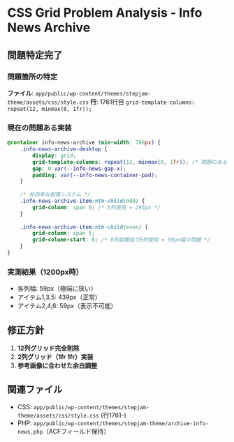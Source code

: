 # CSS Grid Problem Analysis - Info News Archive

## 問題特定完了

### 問題箇所の特定
**ファイル**: `app/public/wp-content/themes/stepjam-theme/assets/css/style.css`
**行**: 1761行目 `grid-template-columns: repeat(12, minmax(0, 1fr));`

### 現在の問題ある実装
```css
@container info-news-archive (min-width: 768px) {
    .info-news-archive-desktop {
        display: grid;
        grid-template-columns: repeat(12, minmax(0, 1fr)); /* 問題のある12列グリッド */
        gap: 0 var(--info-news-gap-x);
        padding: var(--info-news-container-pad);
    }
    
    /* 非効率な配置システム */
    .info-news-archive-item:nth-child(odd) {
        grid-column: span 5; /* 5列使用 = 295px */
    }
    
    .info-news-archive-item:nth-child(even) {
        grid-column: span 5;
        grid-column-start: 8; /* 8列目開始で5列使用 = 59px幅の問題 */
    }
}
```

### 実測結果（1200px時）
- 各列幅: 59px（極端に狭い）
- アイテム1,3,5: 439px（正常）
- アイテム2,4,6: 59px（表示不可能）

## 修正方針
1. **12列グリッド完全削除**
2. **2列グリッド（1fr 1fr）実装**
3. **参考画像に合わせた余白調整**

## 関連ファイル
- CSS: `app/public/wp-content/themes/stepjam-theme/assets/css/style.css` (行1761-)
- PHP: `app/public/wp-content/themes/stepjam-theme/archive-info-news.php`（ACFフィールド保持）